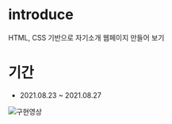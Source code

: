 # introduce
HTML, CSS 기반으로 자기소개 웹페이지 만들어 보기

# 기간
- 2021.08.23 ~ 2021.08.27

![구현영상](https://user-images.githubusercontent.com/62207127/145958830-08507083-aadb-4daa-ab8b-6f0ab39acdf5.gif)
